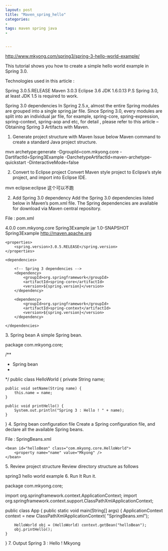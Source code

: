```yaml
---
layout: post
title: "Maven_spring_hello"
categories:
- 
tags: maven spring java
- 


---
```

http://www.mkyong.com/spring3/spring-3-hello-world-example/

This tutorial shows you how to create a simple hello world example in Spring 3.0.

Technologies used in this article :

Spring 3.0.5.RELEASE
Maven 3.0.3
Eclipse 3.6
JDK 1.6.0.13
P.S Spring 3.0, at least JDK 1.5 is required to work.

Spring 3.0 dependencies
In Spring 2.5.x, almost the entire Spring modules are grouped into a single spring.jar file. Since Spring 3.0, every modules are split into an individual jar file, for example, spring-core, spring-expression, spring-context, spring-aop and etc, for detail , please refer to this article – Obtaining Spring 3 Artifacts with Maven.
1. Generate project structure with Maven
Issue below Maven command to create a standard Java project structure.

mvn archetype:generate -DgroupId=com.mkyong.core -DartifactId=Spring3Example 
	-DarchetypeArtifactId=maven-archetype-quickstart -DinteractiveMode=false

 
2. Convert to Eclipse project
Convert Maven style project to Eclipse’s style project, and import into Eclipse IDE.

mvn eclipse:eclipse
这个可以不跑

 
2. Add Spring 3.0 dependency
Add the Spring 3.0 dependencies listed below in Maven’s pom.xml file. The Spring dependencies are available for download via Maven central repository.

File : pom.xml

<project xmlns="http://maven.apache.org/POM/4.0.0" 
	xmlns:xsi="http://www.w3.org/2001/XMLSchema-instance"
	xsi:schemaLocation="http://maven.apache.org/POM/4.0.0 
	http://maven.apache.org/maven-v4_0_0.xsd">
	<modelVersion>4.0.0</modelVersion>
	<groupId>com.mkyong.core</groupId>
	<artifactId>Spring3Example</artifactId>
	<packaging>jar</packaging>
	<version>1.0-SNAPSHOT</version>
	<name>Spring3Example</name>
	<url>http://maven.apache.org</url>
 
	<properties>
		<spring.version>3.0.5.RELEASE</spring.version>
	</properties>
 
	<dependencies>
 
		<!-- Spring 3 dependencies -->
		<dependency>
			<groupId>org.springframework</groupId>
			<artifactId>spring-core</artifactId>
			<version>${spring.version}</version>
		</dependency>
 
		<dependency>
			<groupId>org.springframework</groupId>
			<artifactId>spring-context</artifactId>
			<version>${spring.version}</version>
		</dependency>
 
	</dependencies>
</project>
3. Spring bean
A simple Spring bean.

package com.mkyong.core;
 
/**
 * Spring bean
 * 
 */
public class HelloWorld {
	private String name;
 
	public void setName(String name) {
		this.name = name;
	}
 
	public void printHello() {
		System.out.println("Spring 3 : Hello ! " + name);
	}
}
4. Spring bean configuration file
Create a Spring configuration file, and declare all the available Spring beans.

File : SpringBeans.xml

<beans xmlns="http://www.springframework.org/schema/beans"
	xmlns:xsi="http://www.w3.org/2001/XMLSchema-instance"
	xsi:schemaLocation="http://www.springframework.org/schema/beans
	http://www.springframework.org/schema/beans/spring-beans-3.0.xsd">
 
	<bean id="helloBean" class="com.mkyong.core.HelloWorld">
		<property name="name" value="Mkyong" />
	</bean>
 
</beans>
5. Review project structure
Review directory structure as follows

spring3 hello world example
6. Run It
Run it.

package com.mkyong.core;
 
import org.springframework.context.ApplicationContext;
import org.springframework.context.support.ClassPathXmlApplicationContext;
 
public class App {
	public static void main(String[] args) {
		ApplicationContext context = new ClassPathXmlApplicationContext(
				"SpringBeans.xml");
 
		HelloWorld obj = (HelloWorld) context.getBean("helloBean");
		obj.printHello();
	}
}
7. Output
Spring 3 : Hello ! Mkyong


